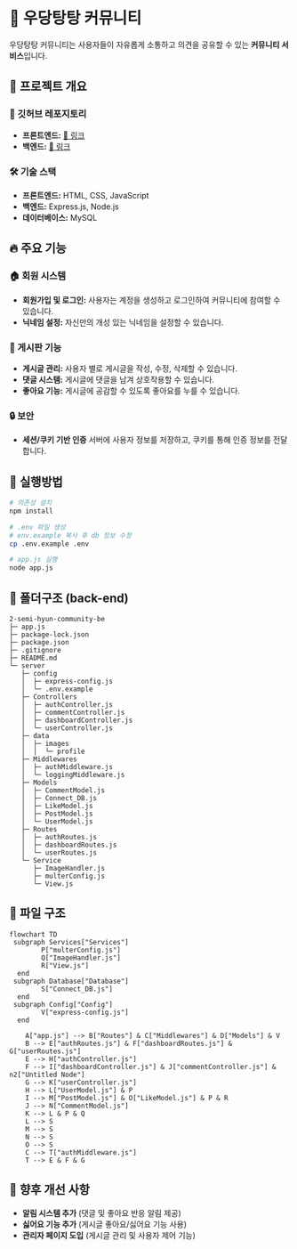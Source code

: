 # 🏡 우당탕탕 커뮤니티

우당탕탕 커뮤니티는 사용자들이 자유롭게 소통하고 의견을 공유할 수 있는 **커뮤니티 서비스**입니다.

## 🚀 프로젝트 개요
### 📌 깃허브 레포지토리
- **프론트엔드:** [🔗 링크](https://github.com/100-hours-a-week/2-semi-hyun-community-fe)
- **백엔드:** [🔗 링크](https://github.com/100-hours-a-week/2-semi-hyun-community-be)

### 🛠️ 기술 스택
- **프론트엔드:** HTML, CSS, JavaScript
- **백엔드:** Express.js, Node.js
- **데이터베이스:** MySQL


## 🔥 주요 기능
### 🏠 회원 시스템
- **회원가입 및 로그인:** 사용자는 계정을 생성하고 로그인하여 커뮤니티에 참여할 수 있습니다.
- **닉네임 설정:** 자신만의 개성 있는 닉네임을 설정할 수 있습니다.

### 📝 게시판 기능
- **게시글 관리:** 사용자 별로 게시글을 작성, 수정, 삭제할 수 있습니다.
- **댓글 시스템:** 게시글에 댓글을 남겨 상호작용할 수 있습니다.
- **좋아요 기능:** 게시글에 공감할 수 있도록 좋아요를 누를 수 있습니다.

### 🔒 보안
- **세션/쿠키 기반 인증** 서버에 사용자 정보를 저장하고, 쿠키를 통해 인증 정보를 전달합니다.

## 📖 실행방법
``` bash
# 의존성 설치
npm install

# .env 파일 생성 
# env.example 복사 후 db 정보 수정
cp .env.example .env

# app.js 실행
node app.js
```
  
##  📁 폴더구조 (back-end)
```
2-semi-hyun-community-be
├─ app.js
├─ package-lock.json
├─ package.json
├─ .gitignore
├─ README.md
└─ server
   ├─ config
   │  ├─ express-config.js
   │  └─ .env.example
   ├─ Controllers
   │  ├─ authController.js
   │  ├─ commentController.js
   │  ├─ dashboardController.js
   │  └─ userController.js
   ├─ data
   │  ├─ images
   │  │  └─ profile
   ├─ Middlewares
   │  ├─ authMiddleware.js
   │  └─ loggingMiddleware.js
   ├─ Models
   │  ├─ CommentModel.js
   │  ├─ Connect_DB.js
   │  ├─ LikeModel.js
   │  ├─ PostModel.js
   │  └─ UserModel.js
   ├─ Routes
   │  ├─ authRoutes.js
   │  ├─ dashboardRoutes.js
   │  └─ userRoutes.js
   └─ Service
      ├─ ImageHandler.js
      ├─ multerConfig.js
      └─ View.js

```

## 📂 파일 구조

```mermaid
flowchart TD
 subgraph Services["Services"]
        P["multerConfig.js"]
        Q["ImageHandler.js"]
        R["View.js"]
  end
 subgraph Database["Database"]
        S["Connect_DB.js"]
  end
 subgraph Config["Config"]
        V["express-config.js"]
  end

    A["app.js"] --> B["Routes"] & C["Middlewares"] & D["Models"] & V
    B --> E["authRoutes.js"] & F["dashboardRoutes.js"] & G["userRoutes.js"]
    E --> H["authController.js"]
    F --> I["dashboardController.js"] & J["commentController.js"] & n2["Untitled Node"]
    G --> K["userController.js"]
    H --> L["UserModel.js"] & P
    I --> M["PostModel.js"] & O["LikeModel.js"] & P & R
    J --> N["CommentModel.js"]
    K --> L & P & Q
    L --> S
    M --> S
    N --> S
    O --> S
    C --> T["authMiddleware.js"]
    T --> E & F & G
```

## 📌 향후 개선 사항
- **알림 시스템 추가** (댓글 및 좋아요 반응 알림 제공)
- **싫어요 기능 추가** (게시글 좋아요/싫어요 기능 사용)
- **관리자 페이지 도입** (게시글 관리 및 사용자 제어 기능)
